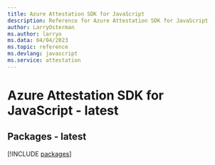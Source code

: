 ```yaml
---
title: Azure Attestation SDK for JavaScript
description: Reference for Azure Attestation SDK for JavaScript
author: LarryOsterman
ms.author: larryo
ms.data: 04/04/2023
ms.topic: reference
ms.devlang: javascript
ms.service: attestation
---
```

# Azure Attestation SDK for JavaScript - latest
## Packages - latest
[!INCLUDE [packages](attestation-index.md)]